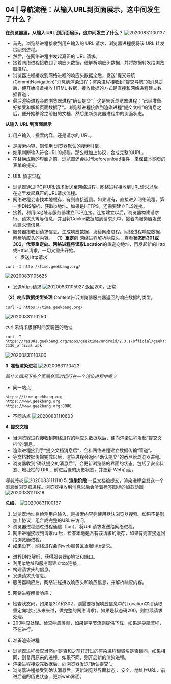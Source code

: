 ## 04 | 导航流程：从输入URL到页面展示，这中间发生了什么？

**在浏览器里，从输入 URL 到页面展示，这中间发生了什么？**
![20200831100137](https://hzy-1301560453.cos.ap-shanghai.myqcloud.com/2020/pictures/20200831100137.png)
- 首先，浏览器进程接收到用户输入的 URL 请求，浏览器进程便将该 URL 转发给网络进程。
- 然后，在网络进程中发起真正的 URL 请求。
- 接着网络进程接收到了响应头数据，便解析响应头数据，并将数据转发给浏览器进程。
- 浏览器进程接收到网络进程的响应头数据之后，发送“提交导航 (CommitNavigation)”消息到渲染进程；渲染进程接收到“提交导航”的消息之后，便开始准备接收 HTML 数据，接收数据的方式是直接和网络进程建立数据管道；
- 最后渲染进程会向浏览器进程“确认提交”，这是告诉浏览器进程：“已经准备好接受和解析页面数据了”。浏览器进程接收到渲染进程“提交文档”的消息之后，便开始移除之前旧的文档，然后更新浏览器进程中的页面状态。

**从输入 URL 到页面展示**
1. 用户输入：搜索内容，还是请求的 URL。
- 是搜索内容，则使用 浏览器默认的搜索引擎。
- 如果判断输入符合URL的规则，那么就加上协议，合成完整的URL。
- 在替换成新的界面之前，浏览器还会执行beforeunload事件，来保证本网页的表单的提交。
2. URL 请求过程
- 浏览器通过IPC将URL请求发送至网络进程。网络进程接收到URL请求以后，在这里发起真正的URL请求流程。
- 网络进程会查找本地缓存，有则直接返回。如果没有，直接进入网络流程。第一步DNS解析，获取ip地址。如果是HTTPS，还需要建立TLS连接。
- 接着，利用ip地址与服务器建立TCP连接。连接建立以后，浏览器构建请求行、请求头等等信息，并且将Cookie数据加到请求头中，接着向服务器发送构建求情信息。
- 服务器接收到请求信息，生成响应数据，发给网络进程。网络进程响应数据，解析响应头的内容。
**（1）重定向**
网络进程解析响应头，查看**状态码301或302，**代表重定向。网络进程将读取**Location**的重定向地址，再发起新的Http或Https请求。一切又重头开始。
  - 发送Http请求
``` JS
curl -I http://time.geekbang.org/
```
![20200831105625](https://hzy-1301560453.cos.ap-shanghai.myqcloud.com/2020/pictures/20200831105625.png)

  - 发送https请求
![20200831105927](https://hzy-1301560453.cos.ap-shanghai.myqcloud.com/2020/pictures/20200831105927.png)
返回200，正常

**（2）响应数据类型处理**
Content告诉浏览器服务器返回的响应数据的类型。
``` JS
curl -I https://time.geekbang.org/
```
![20200831110250](https://hzy-1301560453.cos.ap-shanghai.myqcloud.com/2020/pictures/20200831110250.png)

curl 来请求极客时间安装包的地址
``` JS
curl -I https://res001.geekbang.org/apps/geektime/android/2.3.1/official/geektime_2.3.1_20190527-2136_offical.apk
```
![20200831110300](https://hzy-1301560453.cos.ap-shanghai.myqcloud.com/2020/pictures/20200831110300.png)

**3. 准备渲染进程**
![20200831110423](https://hzy-1301560453.cos.ap-shanghai.myqcloud.com/2020/pictures/20200831110423.png)

*那什么情况下多个页面会同时运行在一个渲染进程中呢？*
  - 同一站点
``` JS
https://time.geekbang.org
https://www.geekbang.org
https://www.geekbang.org:8080
```
  - 不同站点
![20200831110603](https://hzy-1301560453.cos.ap-shanghai.myqcloud.com/2020/pictures/20200831110603.png)

**4. 提交文档**
- 当浏览器进程接收到网络进程的响应头数据以后，便向渲染进程发起“提交文档”的消息。
- 渲染进程接到手“提交文档消息后”，会和网络进程建立数据传输“管道”。
- 等文档数据传输完成以后，渲染进程会返回“确认提交”的悉尼给浏览器进程。
- 浏览器收到“确认提交的消息后”，会更新浏览器的界面的状态。包括了安全状态、地址栏的 URL、前进后退的历史状态，并更新 Web页面。

*导航完成*
![20200831111110](https://hzy-1301560453.cos.ap-shanghai.myqcloud.com/2020/pictures/20200831111110.png)
**5. 渲染阶段**
一旦文档被提交，渲染进程会发送一个消息给浏览器进程。浏览器接收到消息以后会听着标签图标的加载动画。
![20200831111318](https://hzy-1301560453.cos.ap-shanghai.myqcloud.com/2020/pictures/20200831111318.png)

**总结**、
![20200831100137](https://hzy-1301560453.cos.ap-shanghai.myqcloud.com/2020/pictures/20200831100137.png)
1. 浏览器地址栏检测用户输入，是搜索内容则使用默认浏览器搜索。如果不是则加上协议，组合成完整的URL来访问。
2. 浏览器进程通过进程通信（ipc），将URL请求发送给网络进程。
3. 网络进程接收到请求rul后，检查本地是否有该请求的缓存，如果有则直接返回给浏览器进程。
4. 如果没有，网络进程会向web服务区发起http请求。
 - 进程DNS解析，获得服务器ip地址和端口。
 - 利用ip地址和服务器建立tcp连接。
 - 构建请求头的信息。
 - 发送请求头信息。
 - 服务器响应后，网络进程接收响应头和响应信息，并解析响应内容。
5. 网络进程解析响应：
 - 检查状态码，如果是301和302，则需要根据响应信息中的Location字段读取重定向地址(从来来过，做完整的网络请求)。如果是状态码200，则继续请求处理。
 - 200响应处理。检查响应类型，如果是字节流则提供下载，如果是导航流程，不在进行。
6. 准备渲染进程
 - 浏览器进程检查当然url是否和之前打开过的渲染进程根域名是否相同，如果相同，则复用原来的进程。如果不同，则开启新的渲染进程。
 - 渲染进程接受完数据后，向浏览器发送“确认提交”。
 - 浏览器进程接受到确认消息后，更新浏览器界面状态： 安全、地址栏URL、前进后退的历史状态、更新web界面。